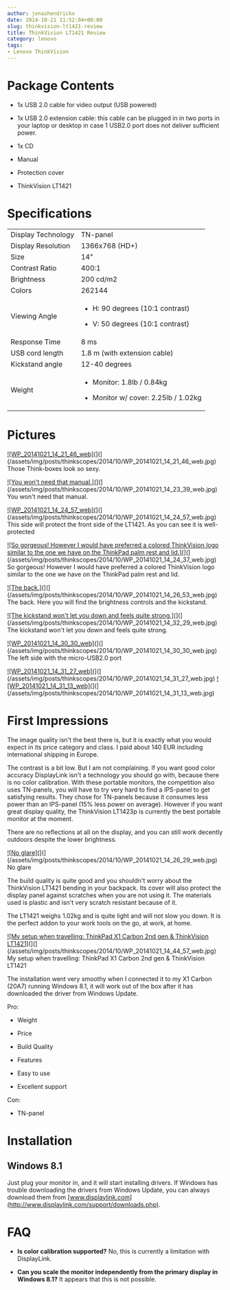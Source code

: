 ```yaml
---
author: jonashendrickx
date: 2014-10-21 11:52:04+00:00
slug: thinkvision-lt1421-review
title: ThinkVision LT1421 Review
category: lenovo
tags:
- Lenovo ThinkVision
---
```

# Package Contents





  * 1x USB 2.0 cable for video output (USB powered)

  * 1x USB 2.0 extension cable: this cable can be plugged in in two ports in your laptop or desktop in case 1 USB2.0 port does not deliver sufficient power.

  * 1x CD

  * Manual

  * Protection cover

  * ThinkVision LT1421




# Specifications


<table >
<tbody >
<tr >

<td >Display Technology
</td>

<td >TN-panel
</td>
</tr>
<tr >

<td >Display Resolution
</td>

<td >1366x768 (HD+)
</td>
</tr>
<tr >

<td >Size
</td>

<td >14"
</td>
</tr>
<tr >

<td >Contrast Ratio
</td>

<td >400:1
</td>
</tr>
<tr >

<td >Brightness
</td>

<td >200 cd/m2
</td>
</tr>
<tr >

<td >Colors
</td>

<td >262144
</td>
</tr>
<tr >

<td >Viewing Angle
</td>

<td >



  * H: 90 degrees (10:1 contrast)

  * V: 50 degrees (10:1 contrast)



</td>
</tr>
<tr >

<td >Response Time
</td>

<td >8 ms
</td>
</tr>
<tr >

<td >USB cord length
</td>

<td >1.8 m (with extension cable)
</td>
</tr>
<tr >

<td >Kickstand angle
</td>

<td >12-40 degrees
</td>
</tr>
<tr >

<td >Weight
</td>

<td >



  * Monitor: 1.8lb / 0.84kg

  * Monitor w/ cover: 2.25lb / 1.02kg



</td>
</tr>
</tbody>
</table>


# Pictures


[![WP_20141021_14_21_46_web](](/assets/img/posts/thinkscopes/2014/10/WP_20141021_14_21_46_web-1024x690.jpg)](](/assets/img/posts/thinkscopes/2014/10/WP_20141021_14_21_46_web.jpg) Those Think-boxes look so sexy.

[![You won't need that manual.](](/assets/img/posts/thinkscopes/2014/10/WP_20141021_14_23_39_web.jpg)](](/assets/img/posts/thinkscopes/2014/10/WP_20141021_14_23_39_web.jpg) You won't need that manual.

[![WP_20141021_14_24_57_web](](/assets/img/posts/thinkscopes/2014/10/WP_20141021_14_24_57_web.jpg)](](/assets/img/posts/thinkscopes/2014/10/WP_20141021_14_24_57_web.jpg) This side will protect the front side of the LT1421. As you can see it is well-protected

[![So gorgeous! However I would have preferred a colored ThinkVision logo similar to the one we have on the ThinkPad palm rest and lid.](](/assets/img/posts/thinkscopes/2014/10/WP_20141021_14_24_37_web.jpg)](](/assets/img/posts/thinkscopes/2014/10/WP_20141021_14_24_37_web.jpg) So gorgeous! However I would have preferred a colored ThinkVision logo similar to the one we have on the ThinkPad palm rest and lid.

[![The back.](](/assets/img/posts/thinkscopes/2014/10/WP_20141021_14_26_53_web.jpg)](](/assets/img/posts/thinkscopes/2014/10/WP_20141021_14_26_53_web.jpg) The back. Here you will find the brightness controls and the kickstand.

[![The kickstand won't let you down and feels quite strong.](](/assets/img/posts/thinkscopes/2014/10/WP_20141021_14_32_29_web.jpg)](](/assets/img/posts/thinkscopes/2014/10/WP_20141021_14_32_29_web.jpg) The kickstand won't let you down and feels quite strong.

[![WP_20141021_14_30_30_web](](/assets/img/posts/thinkscopes/2014/10/WP_20141021_14_30_30_web-1024x148.jpg)](](/assets/img/posts/thinkscopes/2014/10/WP_20141021_14_30_30_web.jpg) The left side with the micro-USB2.0 port

[![WP_20141021_14_31_27_web](](/assets/img/posts/thinkscopes/2014/10/WP_20141021_14_31_27_web.jpg)](](/assets/img/posts/thinkscopes/2014/10/WP_20141021_14_31_27_web.jpg) [![WP_20141021_14_31_13_web](](/assets/img/posts/thinkscopes/2014/10/WP_20141021_14_31_13_web.jpg)](](/assets/img/posts/thinkscopes/2014/10/WP_20141021_14_31_13_web.jpg)


# First Impressions


The image quality isn't the best there is, but it is exactly what you would expect in its price category and class. I paid about 140 EUR including international shipping in Europe.

The contrast is a bit low. But I am not complaining. If you want good color accuracy DisplayLink isn't a technology you should go with, because there is no color calibration. With these portable monitors, the competition also uses TN-panels, you will have to try very hard to find a IPS-panel to get satisfying results. They chose for TN-panels because it consumes less power than an IPS-panel (15% less power on average). However if you want great display quality, the ThinkVision LT1423p is currently the best portable monitor at the moment.

There are no reflections at all on the display, and you can still work decently outdoors despite the lower brightness.

[![No glare](](/assets/img/posts/thinkscopes/2014/10/WP_20141021_14_26_29_web.jpg)](](/assets/img/posts/thinkscopes/2014/10/WP_20141021_14_26_29_web.jpg) No glare

The build quality is quite good and you shouldn't worry about the ThinkVision LT1421 bending in your backpack. Its cover will also protect the display panel against scratches when you are not using it. The materials used is plastic and isn't very scratch resistant because of it.

The LT1421 weighs 1.02kg and is quite light and will not slow you down. It is the perfect addon to your work tools on the go, at work, at home.

[![My setup when travelling: ThinkPad X1 Carbon 2nd gen & ThinkVision LT1421](](/assets/img/posts/thinkscopes/2014/10/WP_20141021_14_44_57_web.jpg)](](/assets/img/posts/thinkscopes/2014/10/WP_20141021_14_44_57_web.jpg) My setup when travelling: ThinkPad X1 Carbon 2nd gen & ThinkVision LT1421

The installation went very smoothy when I connected it to my X1 Carbon (20A7) running Windows 8.1, it will work out of the box after it has downloaded the driver from Windows Update.

Pro:



  * Weight

  * Price

  * Build Quality

  * Features

  * Easy to use

  * Excellent support


Con:

  * TN-panel




# Installation




## Windows 8.1


Just plug your monitor in, and it will start installing drivers. If Windows has trouble downloading the drivers from Windows Update, you can always download them from [www.displaylink.com](http://www.displaylink.com/support/downloads.php).


# FAQ





  * **Is color calibration supported?**
No, this is currently a limitation with DisplayLink.

  * **Can you scale the monitor independently from the primary display in Windows 8.1?**
It appears that this is not possible.



